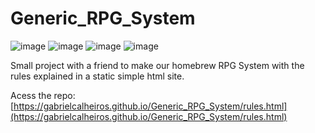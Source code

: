 # Generic_RPG_System

![image](https://img.shields.io/badge/Python-FFD43B?style=for-the-badge&logo=python&logoColor=blue)
![image](https://img.shields.io/badge/HTML5-E34F26?style=for-the-badge&logo=html5&logoColor=white)
![image](https://img.shields.io/badge/CSS3-1572B6?style=for-the-badge&logo=css3&logoColor=white)
![image](https://img.shields.io/badge/JavaScript-323330?style=for-the-badge&logo=javascript&logoColor=F7DF1E)

Small project with a friend to make our homebrew RPG System with the rules explained in a static simple html site. 

Acess the repo: [https://gabrielcalheiros.github.io/Generic_RPG_System/rules.html](https://gabrielcalheiros.github.io/Generic_RPG_System/rules.html)